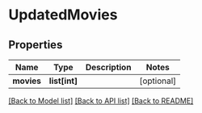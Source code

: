 # UpdatedMovies

## Properties
Name | Type | Description | Notes
------------ | ------------- | ------------- | -------------
**movies** | **list[int]** |  | [optional] 

[[Back to Model list]](../README.md#documentation-for-models) [[Back to API list]](../README.md#documentation-for-api-endpoints) [[Back to README]](../README.md)


